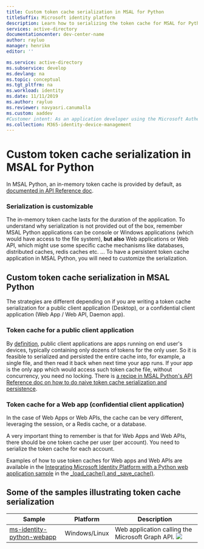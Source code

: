 ```yaml
---
title: Custom token cache serialization in MSAL for Python
titleSuffix: Microsoft identity platform
description: Learn how to serializing the token cache for MSAL for Python
services: active-directory
documentationcenter: dev-center-name
author: rayluo
manager: henrikm
editor: ''

ms.service: active-directory
ms.subservice: develop
ms.devlang: na
ms.topic: conceptual
ms.tgt_pltfrm: na
ms.workload: identity
ms.date: 11/11/2019
ms.author: rayluo
ms.reviewer: navyasri.canumalla
ms.custom: aaddev
#Customer intent: As an application developer using the Microsoft Authentication Library (MSAL) for Python, I want to learn how to persist the token cache so that it is available to a new instance of my application.
ms.collection: M365-identity-device-management
---
```


# Custom token cache serialization in MSAL for Python

In MSAL Python, an in-memory token cache is provided by default, as
[documented in API Reference doc](https://msal-python.readthedocs.io/en/latest/#msal.ClientApplication).

### Serialization is customizable

The in-memory token cache lasts for the duration of the application.
To understand why serialization is not provided out of the box, remember MSAL Python applications can be console or Windows applications (which would have access to the file system), **but also** Web applications or Web API, which might use some specific cache mechanisms like databases, distributed caches, redis caches etc. ...
To have a persistent token cache application in MSAL Python, you will need to customize the serialization.

## Custom token cache serialization in MSAL Python

The strategies are different depending on if you are writing a token cache serialization for a public client application (Desktop), or a confidential client application (Web App / Web API, Daemon app).

### Token cache for a public client application

By [definition](https://tools.ietf.org/html/rfc6749#section-2.1),
public client applications are apps running on end user's devices,
typically containing only dozens of tokens for the only user.
So it is feasible to serialized and persisted the entire cache into, for example, a single file,
and then read it back when next time your app runs.
If your app is the only app which would access such token cache file, without concurrency, you need no locking.
There is [a recipe in MSAL Python's API Reference doc on how to do naive token cache serialization and persistence](https://msal-python.readthedocs.io/en/latest/#msal.SerializableTokenCache).

### Token cache for a Web app (confidential client application)

In the case of Web Apps or Web APIs, the cache can be very different, leveraging the session, or a Redis cache, or a database.

A very important thing to remember is that for Web Apps and Web APIs, there should be one token cache per user (per account). You need to serialize the token cache for each account.

Examples of how to use token caches for Web apps and Web APIs are available in the
[Integrating Microsoft Identity Platform with a Python web application sample](https://github.com/Azure-Samples/ms-identity-python-webapp)
in the [_load_cache() and _save_cache()](https://github.com/Azure-Samples/ms-identity-python-webapp/blob/master/app.py#L64-L72).

## Some of the samples illustrating token cache serialization

Sample | Platform | Description
------ | -------- | -----------
[ms-identity-python-webapp](https://github.com/Azure-Samples/ms-identity-python-webapp) | Windows/Linux | Web application calling the Microsoft Graph API. ![](https://raw.githubusercontent.com/Azure-Samples/ms-identity-python-webapp/master/ReadmeFiles/topology.png)
